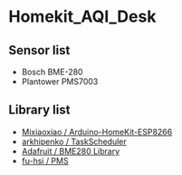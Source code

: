 # Homekit_AQI_Desk

## Sensor list
- Bosch BME-280
- Plantower PMS7003

## Library list
- [Mixiaoxiao / Arduino-HomeKit-ESP8266](https://github.com/Mixiaoxiao/Arduino-HomeKit-ESP8266)
- [arkhipenko / TaskScheduler](https://github.com/arkhipenko/TaskScheduler)
- [Adafruit / BME280 Library](https://github.com/adafruit/Adafruit_BME280_Library)
- [fu-hsi / PMS](https://github.com/fu-hsi/PMS)